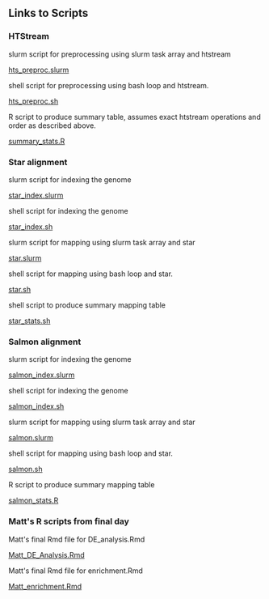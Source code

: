## Links to Scripts

### HTStream

slurm script for preprocessing using slurm task array and htstream

[hts_preproc.slurm](./scripts/hts_preproc.slurm)

shell script for preprocessing using bash loop and htstream.

[hts_preproc.sh](./scripts/hts_preproc.sh)

R script to produce summary table, assumes exact htstream operations and order as described above.

[summary_stats.R](./scripts/summarize_stats.R)

### Star alignment

slurm script for indexing the genome

[star_index.slurm](./scripts/star_index.slurm)

shell script for indexing the genome

[star_index.sh](./scripts/star_index.sh)

slurm script for mapping using slurm task array and star

[star.slurm](./scripts/star.slurm)

shell script for mapping using bash loop and star.

[star.sh](./scripts/star.sh)

shell script to produce summary mapping table

[star_stats.sh](./scripts/star_stats.sh)

### Salmon alignment

slurm script for indexing the genome

[salmon_index.slurm](./scripts/salmon_index.slurm)

shell script for indexing the genome

[salmon_index.sh](./scripts/salmon_index.sh)

slurm script for mapping using slurm task array and star

[salmon.slurm](./scripts/salmon.slurm)

shell script for mapping using bash loop and star.

[salmon.sh](./scripts/salmon.sh)

R script to produce summary mapping table

[salmon_stats.R](./scripts/salmon_stats.R)

### Matt's R scripts from final day

Matt's final Rmd file for DE_analysis.Rmd

[Matt_DE_Analysis.Rmd](./differential_expression/Matt_DE_Analysis.Rmd)

Matt's final Rmd file for enrichment.Rmd

[Matt_enrichment.Rmd](./differential_expression/Matt_enrichment.Rmd)
